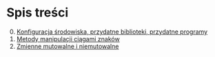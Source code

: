 # Spis treści
0. [Konfiguracja środowiska, przydatne biblioteki, przydatne programy](https://github.com/bsupronik/nauka-pythona/blob/main/materialy/Konfiguracja%20środowiska.md)
1. [Metody manipulacji ciągami znaków](https://github.com/bsupronik/nauka-pythona/blob/main/materialy/Cutting%20and%20slicing%20string%20type.md)
2. [Zmienne mutowalne i niemutowalne](https://github.com/bsupronik/nauka-pythona/blob/main/materialy/Mutowalne%20i%20niemutowalne%20typy%20zmiennych.md)